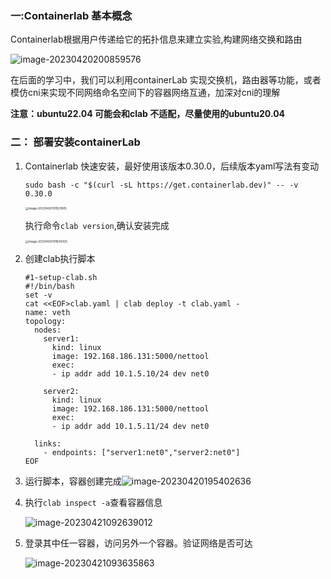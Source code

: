 ### 一:Containerlab 基本概念

Containerlab根据用户传递给它的拓扑信息来建立实验,构建网络交换和路由

![image-20230420200859576](./assets/image-20230420200859576.png)

在后面的学习中，我们可以利用containerLab 实现交换机，路由器等功能，或者模仿cni来实现不同网络命名空间下的容器网络互通，加深对cni的理解

**注意：ubuntu22.04 可能会和clab 不适配，尽量使用的ubuntu20.04**



### 二： 部署安装containerLab

1. Containerlab 快速安装，最好使用该版本0.30.0，后续版本yaml写法有变动

   `sudo bash -c "$(curl -sL https://get.containerlab.dev)" -- -v 0.30.0`

   <img src="./assets/image-20230420191521805.png" alt="image-20230420191521805" style="zoom:33%;" />  
   
   执行命令`clab version`,确认安装完成
   
   <img src="./assets/image-20230420191630425.png" alt="image-20230420191630425" style="zoom:33%;" />  

 

2. 创建clab执行脚本

   ```shell
   #1-setup-clab.sh
   #!/bin/bash
   set -v
   cat <<EOF>clab.yaml | clab deploy -t clab.yaml -
   name: veth
   topology:
     nodes:
       server1:
         kind: linux
         image: 192.168.186.131:5000/nettool
         exec:
         - ip addr add 10.1.5.10/24 dev net0
         
       server2:
         kind: linux
         image: 192.168.186.131:5000/nettool
         exec:
         - ip addr add 10.1.5.11/24 dev net0
         
     links:
       - endpoints: ["server1:net0","server2:net0"]
   EOF
   ```

   

3. 运行脚本，容器创建完成![image-20230420195402636](./assets/image-20230420195402636.png)

4. 执行`clab inspect -a`查看容器信息

   ![image-20230421092639012](./assets/image-20230421092639012.png)

5. 登录其中任一容器，访问另外一个容器。验证网络是否可达

   ![image-20230421093635863](./assets/image-20230421093635863.png)

   

   
